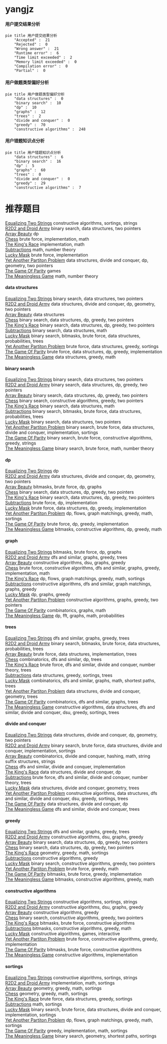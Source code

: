 # yangjz
<!-- tabs:start -->
#### **用户提交结果分析**

```mermaid
pie title 用户提交结果分析
    "Accepted" :  21
    "Rejected" :  0
    "Wrong answer" :  21
    "Runtime error" :  6
    "Time limit exceeded" :  2
    "Memory limit exceeded" :  0
    "Compilation error" :  0
    "Partial" :  0
```
#### **用户做题类型偏好分析**

```mermaid
pie title 用户做题类型偏好分析
    "data structures" :  0
    "binary search" :  10
    "dp" :  10
    "graphs" :  12
    "trees" :  2
    "divide and conquer" :  0
    "greedy" :  70
    "constructive algorithms" :  248
```
#### **用户错题知识点分析**

```mermaid
pie title 用户错题知识点分析
    "data structures" :  6
    "binary search" :  16
    "dp" :  5
    "graphs" :  60
    "trees" :  0
    "divide and conquer" :  0
    "greedy" :  29
    "constructive algorithms" :  7
```
<!-- tabs:end -->
# 推荐题目
[Equalizing Two Strings](http://codeforces.com/problemset/problem/1256/F)		constructive algorithms,
                        sortings,
                        strings		  
[R2D2 and Droid Army](http://codeforces.com/problemset/problem/514/D)		binary search,
                        data structures,
                        two pointers		  
[Array Beauty](http://codeforces.com/problemset/problem/1188/C)		dp		  
[Chess](http://codeforces.com/problemset/problem/38/B)		brute force,
                        implementation,
                        math		  
[The King's Race](http://codeforces.com/problemset/problem/1075/A)		implementation,
                        math		  
[Subtractions](http://codeforces.com/problemset/problem/267/A)		math,
                        number theory		  
[Lucky Mask](http://codeforces.com/problemset/problem/146/B)		brute force,
                        implementation		  
[Yet Another Partiton Problem](http://codeforces.com/problemset/problem/1175/G)		data structures,
                        divide and conquer,
                        dp,
                        geometry,
                        two pointers		  
[The Game Of Parity](http://codeforces.com/problemset/problem/549/C)		games		  
[The Meaningless Game](https://codeforces.com/contest/834/problem/C)		math,
                        number theory		  
<!-- tabs:start -->
#### **data structures**
[Equalizing Two Strings](http://codeforces.com/problemset/problem/514/D)		binary search,
                        data structures,
                        two pointers		  
[R2D2 and Droid Army](http://codeforces.com/problemset/problem/1175/G)		data structures,
                        divide and conquer,
                        dp,
                        geometry,
                        two pointers		  
[Array Beauty](http://codeforces.com/problemset/problem/641/E)		data structures		  
[Chess](http://codeforces.com/problemset/problem/1492/C)		binary search,
                        data structures,
                        dp,
                        greedy,
                        two pointers		  
[The King's Race](http://codeforces.com/problemset/problem/1492/C)		binary search,
                        data structures,
                        dp,
                        greedy,
                        two pointers		  
[Subtractions](http://codeforces.com/problemset/problem/1490/G)		binary search,
                        data structures,
                        math		  
[Lucky Mask](http://codeforces.com/problemset/problem/1479/D)		binary search,
                        bitmasks,
                        brute force,
                        data structures,
                        probabilities,
                        trees		  
[Yet Another Partiton Problem](http://codeforces.com/problemset/problem/1497/A)		brute force,
                        data structures,
                        greedy,
                        sortings		  
[The Game Of Parity](http://codeforces.com/problemset/problem/1491/C)		brute force,
                        data structures,
                        dp,
                        greedy,
                        implementation		  
[The Meaningless Game](http://codeforces.com/problemset/problem/1492/B)		data structures,
                        greedy,
                        math		  
#### **binary search**
[Equalizing Two Strings](http://codeforces.com/problemset/problem/514/D)		binary search,
                        data structures,
                        two pointers		  
[R2D2 and Droid Army](http://codeforces.com/problemset/problem/1492/C)		binary search,
                        data structures,
                        dp,
                        greedy,
                        two pointers		  
[Array Beauty](http://codeforces.com/problemset/problem/1492/C)		binary search,
                        data structures,
                        dp,
                        greedy,
                        two pointers		  
[Chess](http://codeforces.com/problemset/problem/1463/D)		binary search,
                        constructive algorithms,
                        greedy,
                        two pointers		  
[The King's Race](http://codeforces.com/problemset/problem/1490/G)		binary search,
                        data structures,
                        math		  
[Subtractions](http://codeforces.com/problemset/problem/1479/D)		binary search,
                        bitmasks,
                        brute force,
                        data structures,
                        probabilities,
                        trees		  
[Lucky Mask](http://codeforces.com/problemset/problem/1436/E)		binary search,
                        data structures,
                        two pointers		  
[Yet Another Partiton Problem](http://codeforces.com/problemset/problem/1461/D)		binary search,
                        brute force,
                        data structures,
                        divide and conquer,
                        implementation,
                        sortings		  
[The Game Of Parity](http://codeforces.com/problemset/problem/1493/C)		binary search,
                        brute force,
                        constructive algorithms,
                        greedy,
                        strings		  
[The Meaningless Game](http://codeforces.com/problemset/problem/1487/D)		binary search,
                        brute force,
                        math,
                        number theory		  
#### **dp**
[Equalizing Two Strings](http://codeforces.com/problemset/problem/1188/C)		dp		  
[R2D2 and Droid Army](http://codeforces.com/problemset/problem/1175/G)		data structures,
                        divide and conquer,
                        dp,
                        geometry,
                        two pointers		  
[Array Beauty](https://codeforces.com/contest/116/problem/C)		bitmasks,
                        brute force,
                        dp,
                        graphs		  
[Chess](http://codeforces.com/problemset/problem/1492/C)		binary search,
                        data structures,
                        dp,
                        greedy,
                        two pointers		  
[The King's Race](http://codeforces.com/problemset/problem/1492/C)		binary search,
                        data structures,
                        dp,
                        greedy,
                        two pointers		  
[Subtractions](https://codeforces.com/contest/1457/problem/C)		brute force,
                        dp,
                        implementation		  
[Lucky Mask](http://codeforces.com/problemset/problem/1491/C)		brute force,
                        data structures,
                        dp,
                        greedy,
                        implementation		  
[Yet Another Partiton Problem](http://codeforces.com/problemset/problem/1437/C)		dp,
                        flows,
                        graph matchings,
                        greedy,
                        math,
                        sortings		  
[The Game Of Parity](http://codeforces.com/problemset/problem/1499/B)		brute force,
                        dp,
                        greedy,
                        implementation		  
[The Meaningless Game](http://codeforces.com/problemset/problem/1491/D)		bitmasks,
                        constructive algorithms,
                        dp,
                        greedy,
                        math		  
#### **graph**
[Equalizing Two Strings](https://codeforces.com/contest/116/problem/C)		bitmasks,
                        brute force,
                        dp,
                        graphs		  
[R2D2 and Droid Army](http://codeforces.com/problemset/problem/767/C)		dfs and similar,
                        graphs,
                        greedy,
                        trees		  
[Array Beauty](http://codeforces.com/problemset/problem/209/C)		constructive algorithms,
                        dsu,
                        graphs,
                        greedy		  
[Chess](http://codeforces.com/problemset/problem/1487/C)		brute force,
                        constructive algorithms,
                        dfs and similar,
                        graphs,
                        greedy,
                        implementation,
                        math		  
[The King's Race](http://codeforces.com/problemset/problem/1437/C)		dp,
                        flows,
                        graph matchings,
                        greedy,
                        math,
                        sortings		  
[Subtractions](http://codeforces.com/problemset/problem/1470/D)		constructive algorithms,
                        dfs and similar,
                        graph matchings,
                        graphs,
                        greedy		  
[Lucky Mask](http://codeforces.com/problemset/problem/1476/C)		dp,
                        graphs,
                        greedy		  
[Yet Another Partiton Problem](http://codeforces.com/problemset/problem/1304/D)		constructive algorithms,
                        graphs,
                        greedy,
                        two pointers		  
[The Game Of Parity](http://codeforces.com/problemset/problem/1475/C)		combinatorics,
                        graphs,
                        math		  
[The Meaningless Game](http://codeforces.com/problemset/problem/553/E)		dp,
                        fft,
                        graphs,
                        math,
                        probabilities		  
#### **trees**
[Equalizing Two Strings](http://codeforces.com/problemset/problem/767/C)		dfs and similar,
                        graphs,
                        greedy,
                        trees		  
[R2D2 and Droid Army](http://codeforces.com/problemset/problem/1479/D)		binary search,
                        bitmasks,
                        brute force,
                        data structures,
                        probabilities,
                        trees		  
[Array Beauty](http://codeforces.com/problemset/problem/1511/C)		brute force,
                        data structures,
                        implementation,
                        trees		  
[Chess](http://codeforces.com/problemset/problem/1499/F)		combinatorics,
                        dfs and similar,
                        dp,
                        trees		  
[The King's Race](http://codeforces.com/problemset/problem/1491/E)		brute force,
                        dfs and similar,
                        divide and conquer,
                        number theory,
                        trees		  
[Subtractions](http://codeforces.com/problemset/problem/1466/D)		data structures,
                        greedy,
                        sortings,
                        trees		  
[Lucky Mask](http://codeforces.com/problemset/problem/1495/D)		combinatorics,
                        dfs and similar,
                        graphs,
                        math,
                        shortest paths,
                        trees		  
[Yet Another Partiton Problem](http://codeforces.com/problemset/problem/1303/G)		data structures,
                        divide and conquer,
                        geometry,
                        trees		  
[The Game Of Parity](http://codeforces.com/problemset/problem/1454/E)		combinatorics,
                        dfs and similar,
                        graphs,
                        trees		  
[The Meaningless Game](http://codeforces.com/problemset/problem/1494/D)		constructive algorithms,
                        data structures,
                        dfs and similar,
                        divide and conquer,
                        dsu,
                        greedy,
                        sortings,
                        trees		  
#### **divide and conquer**
[Equalizing Two Strings](http://codeforces.com/problemset/problem/1175/G)		data structures,
                        divide and conquer,
                        dp,
                        geometry,
                        two pointers		  
[R2D2 and Droid Army](http://codeforces.com/problemset/problem/1461/D)		binary search,
                        brute force,
                        data structures,
                        divide and conquer,
                        implementation,
                        sortings		  
[Array Beauty](http://codeforces.com/problemset/problem/1466/G)		combinatorics,
                        divide and conquer,
                        hashing,
                        math,
                        string suffix structures,
                        strings		  
[Chess](http://codeforces.com/problemset/problem/1490/D)		dfs and similar,
                        divide and conquer,
                        implementation		  
[The King's Race](https://codeforces.com/contest/1483/problem/C)		data structures,
                        divide and conquer,
                        dp		  
[Subtractions](http://codeforces.com/problemset/problem/1491/E)		brute force,
                        dfs and similar,
                        divide and conquer,
                        number theory,
                        trees		  
[Lucky Mask](http://codeforces.com/problemset/problem/1303/G)		data structures,
                        divide and conquer,
                        geometry,
                        trees		  
[Yet Another Partiton Problem](http://codeforces.com/problemset/problem/1494/D)		constructive algorithms,
                        data structures,
                        dfs and similar,
                        divide and conquer,
                        dsu,
                        greedy,
                        sortings,
                        trees		  
[The Game Of Parity](http://codeforces.com/problemset/problem/1482/E)		data structures,
                        divide and conquer,
                        dp		  
[The Meaningless Game](http://codeforces.com/problemset/problem/566/C)		dfs and similar,
                        divide and conquer,
                        trees		  
#### **greedy**
[Equalizing Two Strings](http://codeforces.com/problemset/problem/767/C)		dfs and similar,
                        graphs,
                        greedy,
                        trees		  
[R2D2 and Droid Army](http://codeforces.com/problemset/problem/209/C)		constructive algorithms,
                        dsu,
                        graphs,
                        greedy		  
[Array Beauty](http://codeforces.com/problemset/problem/1492/C)		binary search,
                        data structures,
                        dp,
                        greedy,
                        two pointers		  
[Chess](http://codeforces.com/problemset/problem/1492/C)		binary search,
                        data structures,
                        dp,
                        greedy,
                        two pointers		  
[The King's Race](https://codeforces.com/contest/1496/problem/C)		geometry,
                        greedy,
                        math,
                        sortings		  
[Subtractions](http://codeforces.com/problemset/problem/1493/A)		constructive algorithms,
                        greedy		  
[Lucky Mask](http://codeforces.com/problemset/problem/1463/D)		binary search,
                        constructive algorithms,
                        greedy,
                        two pointers		  
[Yet Another Partiton Problem](http://codeforces.com/problemset/problem/1462/C)		brute force,
                        greedy,
                        math		  
[The Game Of Parity](http://codeforces.com/problemset/problem/1494/B)		bitmasks,
                        brute force,
                        greedy,
                        implementation		  
[The Meaningless Game](http://codeforces.com/problemset/problem/1492/D)		bitmasks,
                        constructive algorithms,
                        greedy,
                        math		  
#### **constructive algorithms**
[Equalizing Two Strings](http://codeforces.com/problemset/problem/1256/F)		constructive algorithms,
                        sortings,
                        strings		  
[R2D2 and Droid Army](http://codeforces.com/problemset/problem/209/C)		constructive algorithms,
                        dsu,
                        graphs,
                        greedy		  
[Array Beauty](http://codeforces.com/problemset/problem/1493/A)		constructive algorithms,
                        greedy		  
[Chess](http://codeforces.com/problemset/problem/1463/D)		binary search,
                        constructive algorithms,
                        greedy,
                        two pointers		  
[The King's Race](https://codeforces.com/contest/1456/problem/B)		bitmasks,
                        brute force,
                        constructive algorithms		  
[Subtractions](http://codeforces.com/problemset/problem/1492/D)		bitmasks,
                        constructive algorithms,
                        greedy,
                        math		  
[Lucky Mask](https://codeforces.com/contest/1504/problem/D)		constructive algorithms,
                        games,
                        interactive		  
[Yet Another Partiton Problem](https://codeforces.com/contest/1483/problem/A)		brute force,
                        constructive algorithms,
                        greedy,
                        implementation		  
[The Game Of Parity](https://codeforces.com/contest/1457/problem/D)		bitmasks,
                        brute force,
                        constructive algorithms		  
[The Meaningless Game](http://codeforces.com/problemset/problem/1513/A)		constructive algorithms,
                        implementation		  
#### **sortings**
[Equalizing Two Strings](http://codeforces.com/problemset/problem/1256/F)		constructive algorithms,
                        sortings,
                        strings		  
[R2D2 and Droid Army](http://codeforces.com/problemset/problem/809/A)		implementation,
                        math,
                        sortings		  
[Array Beauty](https://codeforces.com/contest/1496/problem/C)		geometry,
                        greedy,
                        math,
                        sortings		  
[Chess](http://codeforces.com/problemset/problem/1495/A)		geometry,
                        greedy,
                        math,
                        sortings		  
[The King's Race](http://codeforces.com/problemset/problem/1497/A)		brute force,
                        data structures,
                        greedy,
                        sortings		  
[Subtractions](http://codeforces.com/problemset/problem/1427/A)		math,
                        sortings		  
[Lucky Mask](http://codeforces.com/problemset/problem/1461/D)		binary search,
                        brute force,
                        data structures,
                        divide and conquer,
                        implementation,
                        sortings		  
[Yet Another Partiton Problem](http://codeforces.com/problemset/problem/1437/C)		dp,
                        flows,
                        graph matchings,
                        greedy,
                        math,
                        sortings		  
[The Game Of Parity](http://codeforces.com/problemset/problem/1473/A)		greedy,
                        implementation,
                        math,
                        sortings		  
[The Meaningless Game](http://codeforces.com/problemset/problem/1486/B)		binary search,
                        geometry,
                        shortest paths,
                        sortings		  
<!-- tabs:end -->
